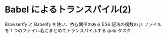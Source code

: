 Babel によるトランスパイル(2)
=============================

Browserify と Babelify を使い、依存関係のある ES6 記法の複数の js ファイルを 1 つのファイル名にまとめてトランスパイルする gulp タスク

